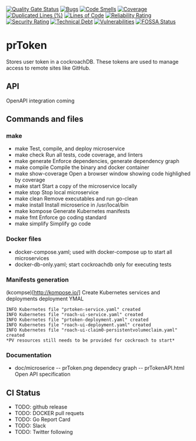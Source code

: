 [![Quality Gate Status](https://sonarcloud.io/api/project_badges/measure?project=pavedroad-io_kevlar-web&metric=alert_status)](https://sonarcloud.io/dashboard?id=pavedroad-io_kevlar-web)
[![Bugs](https://sonarcloud.io/api/project_badges/measure?project=pavedroad-io_kevlar-web&metric=bugs)](https://sonarcloud.io/dashboard?id=pavedroad-io_kevlar-web)
[![Code Smells](https://sonarcloud.io/api/project_badges/measure?project=pavedroad-io_kevlar-web&metric=code_smells)](https://sonarcloud.io/dashboard?id=pavedroad-io_kevlar-web)
[![Coverage](https://sonarcloud.io/api/project_badges/measure?project=pavedroad-io_kevlar-web&metric=coverage)](https://sonarcloud.io/dashboard?id=pavedroad-io_kevlar-web)
[![Duplicated Lines (%)](https://sonarcloud.io/api/project_badges/measure?project=pavedroad-io_kevlar-web&metric=duplicated_lines_density)](https://sonarcloud.io/dashboard?id=pavedroad-io_kevlar-web)
[![Lines of Code](https://sonarcloud.io/api/project_badges/measure?project=pavedroad-io_kevlar-web&metric=ncloc)](https://sonarcloud.io/dashboard?id=pavedroad-io_kevlar-web)
[![Reliability Rating](https://sonarcloud.io/api/project_badges/measure?project=pavedroad-io_kevlar-web&metric=reliability_rating)](https://sonarcloud.io/dashboard?id=pavedroad-io_kevlar-web)
[![Security Rating](https://sonarcloud.io/api/project_badges/measure?project=pavedroad-io_kevlar-web&metric=security_rating)](https://sonarcloud.io/dashboard?id=pavedroad-io_kevlar-web)
[![Technical Debt](https://sonarcloud.io/api/project_badges/measure?project=pavedroad-io_kevlar-web&metric=sqale_index)](https://sonarcloud.io/dashboard?id=pavedroad-io_kevlar-web)
[![Vulnerabilities](https://sonarcloud.io/api/project_badges/measure?project=pavedroad-io_kevlar-web&metric=vulnerabilities)](https://sonarcloud.io/dashboard?id=pavedroad-io_kevlar-web)
[![FOSSA Status](https://app.fossa.com/api/projects/git%2Bgithub.com%2Fpavedroad-io%2Fkevlar-web.svg?type=shield)](https://app.fossa.com/projects/git%2Bgithub.com%2Fpavedroad-io%2Fkevlar-web?ref=badge_shield)

# prToken
Stores user token in a cockroachDB.  These tokens are used to manage access to remote sites like GitHub.

## API
OpenAPI integration coming

## Commands and files

### make
- make                Test, compile, and deploy microservice
- make check          Run all tests, code coverage, and linters
- make generate       Enforce dependencies, generate dependency graph
- make compile        Compile the binary and docker container
- make show-coverage  Open a browser window showing code highlighed by coverage
- make start          Start a copy of the microservice locally
- make stop           Stop local microservice
- make clean          Remove executables and run go-clean
- make install        Install microserice in /usr/local/bin
- make kompose        Generate Kubernetes manifests
- make fmt            Enforce go coding standard
- make simplify       Simplify go code 

### Docker files
- docker-compose.yaml; used with docker-compose up to start all microservices
- docker-db-only.yaml; start cockroachdb only for executing tests

### Manifests generation
(kcompse)[http://kompose.io/] Create Kubernetes services and deployments deployment YMAL

```
INFO Kubernetes file "prtoken-service.yaml" created 
INFO Kubernetes file "roach-ui-service.yaml" created 
INFO Kubernetes file "prtoken-deployment.yaml" created 
INFO Kubernetes file "roach-ui-deployment.yaml" created 
INFO Kubernetes file "roach-ui-claim0-persistentvolumeclaim.yaml" created 
*PV resources still needs to be provided for cockroach to start*
```

### Documentation
- doc/microserice
-- prToken.png dependecy graph
-- prTokenAPI.html Open API specification

## CI Status
- TODO: github release
- TODO: DOCKER pull requets
- TODO: Go Report Card
- TODO: Slack
- TODO: Twitter following
